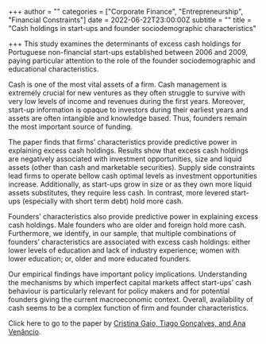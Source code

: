 +++
author = ""
categories = ["Corporate Finance", "Entrepreneurship", "Financial Constraints"]
date = 2022-06-22T23:00:00Z
subtitle = ""
title = "Cash holdings in start-ups and founder sociodemographic characteristics"

+++
This study examines the determinants of excess cash holdings for Portuguese non-financial start-ups established between 2006 and 2009, paying particular attention to the role of the founder sociodemographic and educational characteristics.

Cash is one of the most vital assets of a firm. Cash management is extremely crucial for new ventures as they often struggle to survive with very low levels of income and revenues during the first years. Moreover, start-up information is opaque to investors during their earliest years and assets are often intangible and knowledge based. Thus, founders remain the most important source of funding.

The paper finds that firms’ characteristics provide predictive power in explaining excess cash holdings. Results show that excess cash holdings are negatively associated with investment opportunities, size and liquid assets (other than cash and marketable securities). Supply side constraints lead firms to operate bellow cash optimal levels as investment opportunities increase. Additionally, as start-ups grow in size or as they own more liquid assets substitutes, they require less cash. In contrast, more levered start-ups (especially with short term debt) hold more cash.

Founders’ characteristics also provide predictive power in explaining excess cash holdings. Male founders who are older and foreign hold more cash. Furthermore, we identify, in our sample, that multiple combinations of founders’ characteristics are associated with excess cash holdings: either lower levels of education and lack of industry experience; women with lower education; or, older and more educated founders.

Our empirical findings have important policy implications. Understanding the mechanisms by which imperfect capital markets affect start-ups’ cash behaviour is particularly relevant for policy makers and for potential founders giving the current macroeconomic context. Overall, availability of cash seems to be a complex function of firm and founder characteristics.

Click here to go to the paper by [Cristina Gaio, Tiago Gonçalves, and Ana Venâncio](https://ideas.repec.org/a/eee/jbrese/v139y2022icp520-528.html).